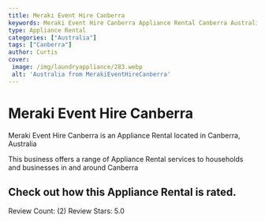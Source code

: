 ```yaml
---
title: Meraki Event Hire Canberra
keywords: Meraki Event Hire Canberra Appliance Rental Canberra Australia 
type: Appliance Rental 
categories: ["Australia"]
tags: ["Canberra"]
author: Curtis
cover:
 image: /img/laundryappliance/283.webp
 alt: 'Australia from MerakiEventHireCanberra'
---
```


# Meraki Event Hire Canberra
Meraki Event Hire Canberra is an Appliance Rental located in Canberra, Australia

This business offers a range of Appliance Rental services to households and businesses in and around Canberra

## Check out how this Appliance Rental is rated.
Review Count: (2)
Review Stars: 5.0
